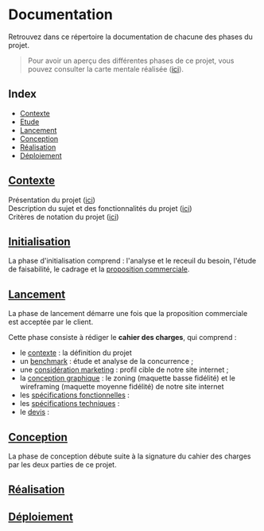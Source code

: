 # Documentation

Retrouvez dans ce répertoire la documentation de chacune des phases du projet.

> Pour avoir un aperçu des différentes phases de ce projet, vous pouvez consulter la carte mentale réalisée ([ici](/mind_map.)).

## Index
* [Contexte](#contexte)
* [Etude](#initialisation)
* [Lancement](#lancement)
* [Conception](#conception)
* [Réalisation](#réalisation)
* [Déploiement](#déploiement)

## [Contexte](doc/0_contexte)
Présentation du projet ([ici](doc/0_contexte/presentation.md))\
Description du sujet et des fonctionnalités du projet ([ici](doc/0_contexte/sujet.md))\
Critères de notation du projet ([ici](doc/0_contexte/notation.md))

## [Initialisation](doc/1_initialisation)
La phase d'initialisation comprend : l'analyse et le receuil du besoin, l'étude de faisabilité, le cadrage et la [proposition commerciale](/1_initialisation/proposition_commerciale.md).

## [Lancement](doc/2_lancement)
La phase de lancement démarre une fois que la proposition commerciale est acceptée par le client.

Cette phase consiste à rédiger le **cahier des charges**, qui comprend :
* le [contexte](doc/2_lancement/cahier_des_charges.md#1-cadre-du-projet) : la définition du projet
* un [benchmark](doc/2_lancement/cahier_des_charges.md#2-benchmark) : étude et analyse de la concurrence ;
* une [considération marketing](doc/2_lancement/cahier_des_charges.md#3-considérations-marketing) : profil cible de notre site internet ;
* la [conception graphique](doc/2_lancement/cahier_des_charges.md#4-conception-graphique) : le zoning (maquette basse fidélité) et le wireframing (maquette moyenne fidélité) de notre site internet
* les [spécifications fonctionnelles](doc/2_lancement/cahier_des_charges.md#5-spécifications-fonctionnelles) :
* les [spécifications techniques](doc/2_lancement/cahier_des_charges.md#6-spécifications-techniques) :
* le [devis](doc/2_lancement/cahier_des_charges.md#7-budget) :

## [Conception](doc/3_conception)
La phase de conception débute suite à la signature du cahier des charges par les deux parties de ce projet.

## [Réalisation](doc/4_realisation)

## [Déploiement](doc/5_deploiement)
